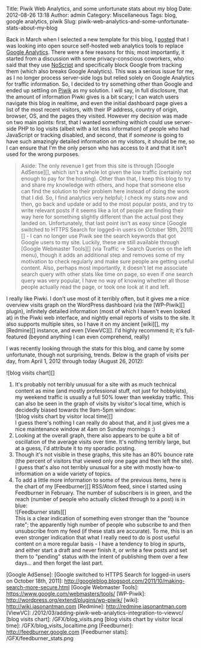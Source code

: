 Title: Piwik Web Analytics, and some unfortunate stats about my blog
Date: 2012-08-26 13:18
Author: admin
Category: Miscellaneous
Tags: blog, google analytics, piwik
Slug: piwik-web-analytics-and-some-unfortunate-stats-about-my-blog

Back in March when I selected a new template for this blog, I [posted][]
that I was looking into open source self-hosted web analytics tools to
replace [Google Analytics][]. There were a few reasons for this; most
importantly, it started from a discussion with some privacy-conscious
coworkers, who said that they use [NoScript][] and specifically block
Google from tracking them (which also breaks Google Analytics). This was
a serious issue for me, as I no longer process server-side logs but
relied solely on Google Analytics for traffic information. So, I decided
to try something other than Google and ended up settling on [Piwik][] as
my solution. I will say, in full disclosure, that the amount of
information Piwki gives is a bit scary; I can watch users navigate this
blog in realtime, and even the initial dashboard page gives a list of
the most recent visitors, with their IP address, country of origin,
browser, OS, and the pages they visited. However my decision was made on
two main points: first, that I wanted something withich could use
server-side PHP to log visits (albeit with a lot less information) of
people who had JavaScript or tracking disabled, and second, that if
*someone* is going to have such amazingly detailed information on my
visitors, it should be me, so I can ensure that I'm the only person who
has access to it and that it isn't used for the wrong purposes.

> Aside: The only revenue I get from this site is through [Google
> AdSense][], which isn't a whole lot given the low traffic (certainly
> not enough to pay for the hosting). Other than that, I keep this blog
> to try and share my knowledge with others, and hope that someone else
> can find the solution to their problem here instead of doing the work
> that I did. So, I find analytics very helpful; I check my stats now
> and then, go back and update or add to the most popular posts, and try
> to write relevant posts if it seems like a lot of people are finding
> their way here for something slightly different than the actual post
> they landed on. Unfortunately, that last point isn't as easy since
> [Google switched to HTTPS Search for logged-in users on October 18th,
> 2011][] - I can no longer use Piwik see the search keywords that got
> Google users to my site. Luckily, these are still available through
> [Google Webmaster Tools][] (via Traffic -\> Search Queries on the left
> menu), though it adds an additional step and removes some of my
> motivation to check regularly and make sure people are getting useful
> content. Also, perhaps most importantly, it doesn't let me associate
> search query with other stats like time on page, so even if one search
> query was very popular, I have no way of knowing whether all those
> people actually read the page, or took one look at it and left.

I really like Piwki. I don't use most of it terribly often, but it gives
me a nice overview visits graph on the WordPress dashboard (via the
[WP-Piwik][] plugin), infinitely detailed information (most of which I
haven't even looked at) in the Piwki web interface, and nightly email
reports of visits to the site. It also supports multiple sites, so I
have it on my ancient [wiki][], my [Redmine][] instance, and even
[ViewVC][]. I'd highly recommend it; it's full-featured (beyond anything
I can even comprehend, really)

I was recently looking through the stats for this blog, and came by some
unfortunate, though not surprising, trends. Below is the graph of visits
per day, from April 1, 2012 through today (August 26, 2012):

![blog visits chart][]

1.  It's probably not terribly unusual for a site with as much technical
    content as mine (and mostly professional stuff, not just for
    hobbyists), my weekend traffic is usually a full 50% lower than
    weekday traffic. This can also be seen in the graph of visits by
    visitor's local time, which is decidedly biased towards the 9am-5pm
    window:  
    ![blog visits chart by visitor local time][]  
    I guess there's nothing I can really do about that, and it just
    gives me a nice maintenance window at 4am on Sunday mornings :)
2.  Looking at the overall graph, there also appears to be quite a bit
    of oscillation of the average visits over time. It's nothing
    terribly large, but at a guess, I'd attribute it to my sporadic
    posting.
3.  Though it's not visible in these graphs, this site has an 80% bounce
    rate (the percent of visitors that viewed only one page and then
    left the site). I guess that's also not terribly unusual for a site
    with mostly how-to information on a wide variety of topics.
4.  To add a little more information to some of the previous items, here
    is the chart of my [Feedburner][] RSS/Atom feed, since I started
    using Feedburner in February. The number of subscribers is in green,
    and the reach (number of people who actually clicked through to a
    post) is in blue:  
    ![Feedburner stats][]  
    This is a clear indication of something even stronger than the
    "bounce rate"; the apparently high number of people who subscribe to
    and then unsubscribe from my feed (if these stats are accurate). To
    me, this is an even stronger indication that what I really need to
    do is post useful content on a more regular basis - I have a
    tendency to blog in spurts, and either start a draft and never
    finish it, or write a few posts and set them to "pending" status
    with the intent of publishing them over a few days... and then
    forget the last part.

  [posted]: /2012/03/new-blog-theme/
  [Google Analytics]: http://www.google.com/analytics/
  [NoScript]: http://noscript.net/
  [Piwik]: http://piwik.org/
  [Google AdSense]: 
  [Google switched to HTTPS Search for logged-in users on October 18th,
  2011]: http://googleblog.blogspot.com/2011/10/making-search-more-secure.html
  [Google Webmaster Tools]: https://www.google.com/webmasters/tools/
  [WP-Piwik]: http://wordpress.org/extend/plugins/wp-piwik/
  [wiki]: http://wiki.jasonantman.com
  [Redmine]: http://redmine.jasonantman.com
  [ViewVC]: /2012/03/adding-piwik-web-analytics-integration-to-viewvc/
  [blog visits chart]: /GFX/blog_visits.png
  [blog visits chart by visitor local time]: /GFX/blog_visits_localtime.png
  [Feedburner]: http://feedburner.google.com
  [Feedburner stats]: /GFX/feedburner_stats.png
